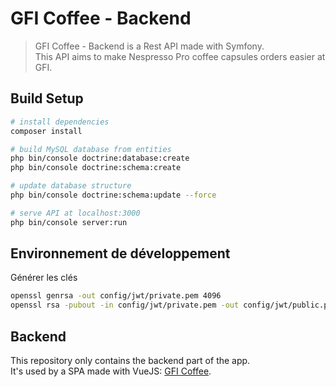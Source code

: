 # GFI Coffee - Backend
> GFI Coffee - Backend is a Rest API made with Symfony.  
> This API aims to make Nespresso Pro coffee capsules orders easier at GFI.

## Build Setup

``` bash
# install dependencies
composer install

# build MySQL database from entities
php bin/console doctrine:database:create
php bin/console doctrine:schema:create

# update database structure
php bin/console doctrine:schema:update --force

# serve API at localhost:3000
php bin/console server:run
```

## Environnement de développement

Générer les clés

``` bash
openssl genrsa -out config/jwt/private.pem 4096
openssl rsa -pubout -in config/jwt/private.pem -out config/jwt/public.pem
```

## Backend

This repository only contains the backend part of the app.  
It's used by a SPA made with VueJS: [GFI Coffee](https://github.com/GFICoffee/GFICoffee).